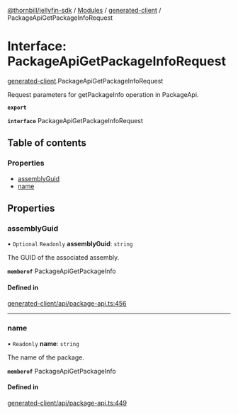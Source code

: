 [@thornbill/jellyfin-sdk](../README.md) / [Modules](../modules.md) / [generated-client](../modules/generated_client.md) / PackageApiGetPackageInfoRequest

# Interface: PackageApiGetPackageInfoRequest

[generated-client](../modules/generated_client.md).PackageApiGetPackageInfoRequest

Request parameters for getPackageInfo operation in PackageApi.

**`export`**

**`interface`** PackageApiGetPackageInfoRequest

## Table of contents

### Properties

- [assemblyGuid](generated_client.PackageApiGetPackageInfoRequest.md#assemblyguid)
- [name](generated_client.PackageApiGetPackageInfoRequest.md#name)

## Properties

### assemblyGuid

• `Optional` `Readonly` **assemblyGuid**: `string`

The GUID of the associated assembly.

**`memberof`** PackageApiGetPackageInfo

#### Defined in

[generated-client/api/package-api.ts:456](https://github.com/thornbill/jellyfin-sdk-typescript/blob/b5d0506/src/generated-client/api/package-api.ts#L456)

___

### name

• `Readonly` **name**: `string`

The name of the package.

**`memberof`** PackageApiGetPackageInfo

#### Defined in

[generated-client/api/package-api.ts:449](https://github.com/thornbill/jellyfin-sdk-typescript/blob/b5d0506/src/generated-client/api/package-api.ts#L449)
